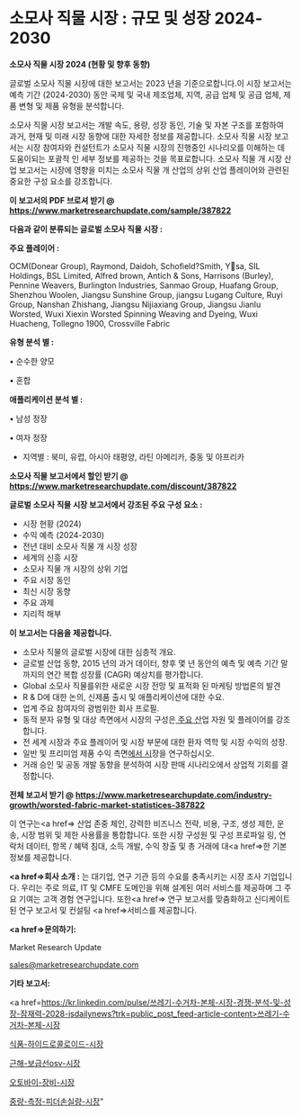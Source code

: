 # 소모사 직물 시장 : 규모 및 성장 2024-2030

<strong>소모사 직물 시장 2024 (현황 및 향후 동향)</strong>

글로벌 소모사 직물 시장에 대한 보고서는 2023 년을 기준으로합니다.이 시장 보고서는 예측 기간 (2024-2030) 동안 국제 및 국내 제조업체, 지역, 공급 업체 및 공급 업체, 제품 변형 및 제품 유형을 분석합니다.

소모사 직물 시장 보고서는 개발 속도, 용량, 성장 동인, 기술 및 자본 구조를 포함하여 과거, 현재 및 미래 시장 동향에 대한 자세한 정보를 제공합니다. 소모사 직물 시장 보고서는 시장 참여자와 컨설턴트가 소모사 직물 시장의 진행중인 시나리오를 이해하는 데 도움이되는 포괄적 인 세부 정보를 제공하는 것을 목표로합니다. 소모사 직물 개 시장 산업 보고서는 시장에 영향을 미치는 소모사 직물 개 산업의 상위 산업 플레이어와 관련된 중요한 구성 요소를 강조합니다.



<strong>이 보고서의 PDF 브로셔 받기 @ <a href=https://www.marketresearchupdate.com/sample/387822>https://www.marketresearchupdate.com/sample/387822</a></strong>



<strong>다음과 같이 분류되는 글로벌 소모사 직물 시장 :</strong>



<strong>주요 플레이어 :</strong>

OCM(Donear Group), Raymond, Daidoh, Schofield?Smith, Ysa, SIL Holdings, BSL Limited, Alfred brown, Antich & Sons, Harrisons (Burley), Pennine Weavers, Burlington Industries, Sanmao Group, Huafang Group, Shenzhou Woolen, Jiangsu Sunshine Group, jiangsu Lugang Culture, Ruyi Group, Nanshan Zhishang, Jiangsu Nijiaxiang Group, Jiangsu Jianlu Worsted, Wuxi Xiexin Worsted Spinning Weaving and Dyeing, Wuxi Huacheng, Tollegno 1900, Crossville Fabric



<strong>유형 분석 별 :</strong>

• 순수한 양모

• 혼합



<strong>애플리케이션 분석 별 :</strong>

• 남성 정장

• 여자 정장

<ul>
  <li>지역별 : 북미, 유럽, 아시아 태평양, 라틴 아메리카, 중동 및 아프리카</li>
</ul>


<strong>소모사 직물 보고서에서 할인 받기 @ <a href=https://www.marketresearchupdate.com/discount/387822>https://www.marketresearchupdate.com/discount/387822</a></strong>



<strong>글로벌 소모사 직물 시장 보고서에서 강조된 주요 구성 요소 :</strong>
<ul>
  <li>시장 현황 (2024)</li>
  <li>수익 예측 (2024-2030)</li>
  <li>전년 대비 소모사 직물 개 시장 성장</li>
  <li>세계의 신흥 시장</li>
  <li>소모사 직물 개 시장의 상위 기업</li>
  <li>주요 시장 동인</li>
  <li>최신 시장 동향</li>
  <li>주요 과제</li>
  <li>지리적 해부</li>
</ul>


<strong>이 보고서는 다음을 제공합니다.</strong>
<ul>
  <li>소모사 직물의 글로벌 시장에 대한 심층적 개요.</li>
  <li>글로벌 산업 동향, 2015 년의 과거 데이터, 향후 몇 년 동안의 예측 및 예측 기간 말까지의 연간 복합 성장률 (CAGR) 예상치를 평가합니다.</li>
  <li>Global 소모사 직물를위한 새로운 시장 전망 및 표적화 된 마케팅 방법론의 발견</li>
  <li>R &amp; D에 대한 논의, 신제품 출시 및 애플리케이션에 대한 수요.</li>
  <li>업계 주요 참여자의 광범위한 회사 프로필.</li>
  <li>동적 분자 유형 및 대상 측면에서 시장의 구성은<a href=> 주요 산</a>업 자원 및 플레이어를 강조합니다.</li>
  <li>전 세계 시장과 주요 플레이어 및 시장 부문에 대한 환자 역학 및 시장 수익의 성장.</li>
  <li>일반 및 프리미엄 제품 수익 측면<a href=>에서 시</a>장을 연구하십시오.</li>
  <li>거래 승인 및 공동 개발 동향을 분석하여 시장 판매 시나리오에서 상업적 기회를 결정합니다.</li>
</ul>



<strong>전체 보고서 받기 @ <a href=https://www.marketresearchupdate.com/industry-growth/worsted-fabric-market-statistices-387822>https://www.marketresearchupdate.com/industry-growth/worsted-fabric-market-statistices-387822</a></strong>

이 연구는<a href=> 산업 존중</a> 체인, 강력한 비즈니스 전략, 비용, 구조, 생성 제한, 운송, 시장 범위 및 제한 사용률을 통합합니다. 또한 시장 구성원 및 구성 프로파일 링, 연락처 데이터, 항목 / 혜택 침대, 소득 개발, 수익 창출 및 총 거래에 대<a href=>한 기본 </a>정보를 제공합니다.



<strong><a href=>회사 소</a>개 :</strong>
는 대기업, 연구 기관 등의 수요를 충족시키는 시장 조사 기업입니다. 우리는 주로 의료, IT 및 CMFE 도메인을 위해 설계된 여러 서비스를 제공하며 그 주요 기여는 고객 경험 연구입니다. 또한<a href=> 연구 보</a>고서를 맞춤화하고 신디케이트 된 연구 보고서 및 컨설팅 <a href=>서비스</a>를 제공합니다.



<strong><a href=>문의하기:</a></strong>

Market Research Update

sales@marketresearchupdate.com



<strong>기타 보고서:</strong>

<a href=https://kr.linkedin.com/pulse/쓰레기-수거차-본체-시장-경쟁-분석-및-성장-잠재력-2028-isdailynews?trk=public_post_feed-article-content>쓰레기-수거차-본체-시장</a>

<a href=https://www.linkedin.com/pulse/식품-하이드로콜로이드-시장-세분화-연구-및-목표-고객2029년-isdailynews/>식품-하이드로콜로이드-시장</a>

<a href=https://www.linkedin.com/pulse/근해-보급선osv-시장-경쟁-분석-및-성장-잠재력-2029-isdailynews-60rff/>근해-보급선osv-시장</a>

<a href=https://www.linkedin.com/pulse/오토바이-장비-시장-현재-및-미래-성장-2029-analytics-alchemy-360-analysis-epwmf/>오토바이-장비-시장</a>

<a href=https://www.linkedin.com/pulse/중량-측정-피더손실량-시장-규모-및-성장-2023-analytics-alchemy-360-analysis-nmnbf/>중량-측정-피더손실량-시장</a>"

